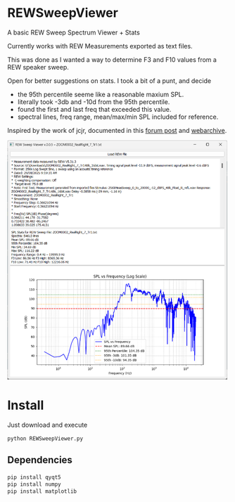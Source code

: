 # REWSweepViewer
A basic REW Sweep Spectrum Viewer + Stats

Currently works with REW Measurements exported as text files.

This was done as I wanted a way to determine F3 and F10 values from a REW speaker sweep.

Open for better suggestions on stats. I took a bit of a punt, and decide
- the 95th percentile seeme like a reasonable maxium SPL.
- literally took -3db and -10d from the 95th percentile.
- found the first and last freq that exceeded this value.
- spectral lines, freq range, mean/max/min SPL included for reference.

Inspired by the work of jcjr, documented in this [forum post](https://gearspace.com/board/studio-building-acoustics/998689-frequency-response-stats-calculator.html) and [webarchive](http://web.archive.org/web/20160912193103/http://errnum.com/html/frstatscalc.html).

<img src="https://github.com/pac-71/REWSweepViewer/blob/0cf65df7e184b1397a07e49250c040b761e7518a/REWSweepViewer.v.0.0.5%20Screenshot.png" width="500">

# Install
Just download and execute
```
python REWSweepViewer.py
```
## Dependencies
```
pip install qyqt5
pip install numpy
pip install matplotlib
```
